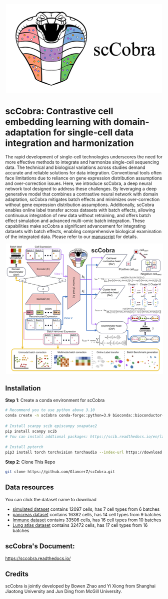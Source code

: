 <p align="center">
  <img src="https://github.com/mcgilldinglab/scCobra/blob/main/Figure/scCobra_logo.png" width="500">
</p>

# scCobra: Contrastive cell embedding learning with domain-adaptation for single-cell data integration and harmonization 
  
The rapid development of single-cell technologies underscores the need for more effective methods to integrate and harmonize single-cell sequencing data. The technical and biological variations across studies demand accurate and reliable solutions for data integration. Conventional tools often face limitations due to reliance on gene expression distribution assumptions and over-correction issues. Here, we introduce scCobra, a deep neural network tool designed to address these challenges. By leveraging a deep generative model that combines a contrastive neural network with domain adaptation, scCobra mitigates batch effects and minimizes over-correction without gene expression distribution assumptions. Additionally, scCobra enables online label transfer across datasets with batch effects, allowing continuous integration of new data without retraining, and offers batch effect simulation and advanced multi-omic batch integration. These capabilities make scCobra a significant advancement for integrating datasets with batch effects, enabling comprehensive biological examination of the integrated data. Please refer to our [manuscript](https://www.biorxiv.org/content/10.1101/2022.10.23.513389v2) for details.

<p align="center">
  <img src="https://github.com/mcgilldinglab/scCobra/blob/main/Figure/Fig1.png" width="800">
</p>

## Installation

**Step 1**: Create a conda environment for scCobra

```bash
# Recommend you to use python above 3.10
conda create -n scCobra conda-forge::python=3.9 bioconda::bioconductor-singlecellexperiment=1.20.0 conda-forge::r-seuratobject=4.1.3 conda-forge::r-seurat=4.3.0 bioconda::anndata2ri=1.1 conda-forge::rpy2=3.5.2 bioconda::r-signac bioconda::bioconductor-ensdb.hsapiens.v75 bioconda::bioconductor-biovizbaseconda-forge::r-irkernel conda-forge::ipykernel

# Install scanpy scib episcanpy snapatac2
pip install scanpy scib
# You can install addtional packages: https://scib.readthedocs.io/en/latest/index.html

# Install pytorch
pip3 install torch torchvision torchaudio --index-url https://download.pytorch.org/whl/cu118
``` 

**Step 2**: Clone This Repo

```bash
git clone https://github.com/GlancerZ/scCobra.git
```

## Data resources

You can click the dataset name to download

* [simulated dataset](https://figshare.com/ndownloader/files/33798263) contains 12097 cells, has 7 cell types from 6 batches
* [pancreas dataset](https://figshare.com/ndownloader/files/24539828) contains 16382 cells, has 14 cell types from 9 batches
* [Immune dataset](https://figshare.com/ndownloader/files/25717328) contains 33506 cells, has 16 cell types from 10 batches
* [Lung atlas dataset](https://figshare.com/ndownloader/files/24539942) contains 32472 cells, has 17 cell types from 16 batches


## scCobra's Document:
https://sccobra.readthedocs.io/

## Credits
scCobra is jointly developed by Bowen Zhao and Yi Xiong from Shanghai Jiaotong University and Jun Ding from McGill University.

